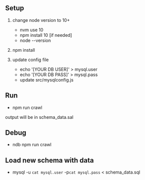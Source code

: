 Setup
-----
1. change node version to 10+
	- nvm use 10
	- npm install 10 [if needed]
	- node --version

2. npm install
3. update config file
	- echo '[YOUR DB USER]' > mysql.user
	- echo '[YOUR DB PASS]' > mysql.pass
	- update src/mysqlconfig.js

Run
---
- npm run crawl

output will be in schema_data.sal

Debug
-----
- ndb npm run crawl

Load new schema with data
-------------------------
- mysql -u `cat mysql.user` -p`cat mysql.pass` < schema_data.sql
